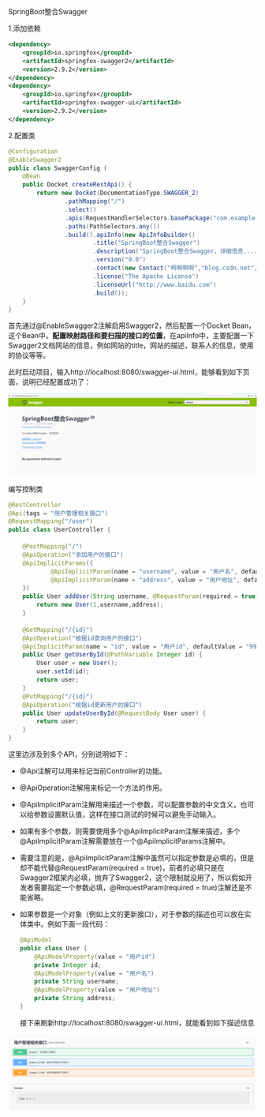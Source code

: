 SpringBoot整合Swagger

1.添加依赖

```xml
<dependency>
    <groupId>io.springfox</groupId>
    <artifactId>springfox-swagger2</artifactId>
    <version>2.9.2</version>
</dependency>
<dependency>
    <groupId>io.springfox</groupId>
    <artifactId>springfox-swagger-ui</artifactId>
    <version>2.9.2</version>
</dependency>
```

2.配置类

```java
@Configuration
@EnableSwagger2
public class SwaggerConfig {
    @Bean
    public Docket createRestApi() {
        return new Docket(DocumentationType.SWAGGER_2)
                .pathMapping("/")
                .select()
                .apis(RequestHandlerSelectors.basePackage("com.example.swagger"))
                .paths(PathSelectors.any())
                .build().apiInfo(new ApiInfoBuilder()
                        .title("SpringBoot整合Swagger")
                        .description("SpringBoot整合Swagger，详细信息......")
                        .version("9.0")
                        .contact(new Contact("啊啊啊啊","blog.csdn.net","aaa@gmail.com"))
                        .license("The Apache License")
                        .licenseUrl("http://www.baidu.com")
                        .build());
    }
}
```

首先通过@EnableSwagger2注解启用Swagger2，然后配置一个Docket Bean，这个Bean中，**配置映射路径和要扫描的接口的位置**，在apiInfo中，主要配置一下Swagger2文档网站的信息，例如网站的title，网站的描述，联系人的信息，使用的协议等等。

此时启动项目，输入http://localhost:8080/swagger-ui.html，能够看到如下页面，说明已经配置成功了：

![1589900702667](Swagger.assets/1589900702667.png)

编写控制类

```java
@RestController
@Api(tags = "用户管理相关接口")
@RequestMapping("/user")
public class UserController {

    @PostMapping("/")
    @ApiOperation("添加用户的接口")
    @ApiImplicitParams({
            @ApiImplicitParam(name = "username", value = "用户名", defaultValue = "李四"),
            @ApiImplicitParam(name = "address", value = "用户地址", defaultValue = "深圳", required = true)
    })
    public User addUser(String username, @RequestParam(required = true) String address) {
        return new User(1,username,address);
    }

    @GetMapping("/{id}")
    @ApiOperation("根据id查询用户的接口")
    @ApiImplicitParam(name = "id", value = "用户id", defaultValue = "99", required = true)
    public User getUserById(@PathVariable Integer id) {
        User user = new User();
        user.setId(id);
        return user;
    }
    @PutMapping("/{id}")
    @ApiOperation("根据id更新用户的接口")
    public User updateUserById(@RequestBody User user) {
        return user;
    }
}
```

这里边涉及到多个API，分别说明如下：

- @Api注解可以用来标记当前Controller的功能。

- @ApiOperation注解用来标记一个方法的作用。

- @ApiImplicitParam注解用来描述一个参数，可以配置参数的中文含义，也可以给参数设置默认值，这样在接口测试的时候可以避免手动输入。

- 如果有多个参数，则需要使用多个@ApiImplicitParam注解来描述，多个@ApiImplicitParam注解需要放在一个@ApiImplicitParams注解中。

- 需要注意的是，@ApiImplicitParam注解中虽然可以指定参数是必填的，但是却不能代替@RequestParam(required = true)，前者的必填只是在Swagger2框架内必填，抛弃了Swagger2，这个限制就没用了，所以假如开发者需要指定一个参数必填，@RequestParam(required = true)注解还是不能省略。

- 如果参数是一个对象（例如上文的更新接口），对于参数的描述也可以放在实体类中。例如下面一段代码：

  ```java
  @ApiModel
  public class User {
      @ApiModelProperty(value = "用户id")
      private Integer id;
      @ApiModelProperty(value = "用户名")
      private String username;
      @ApiModelProperty(value = "用户地址")
      private String address;
  }
  ```

  接下来刷新http://localhost:8080/swagger-ui.html，就能看到如下描述信息

![1589901936336](Swagger.assets/1589901936336.png)